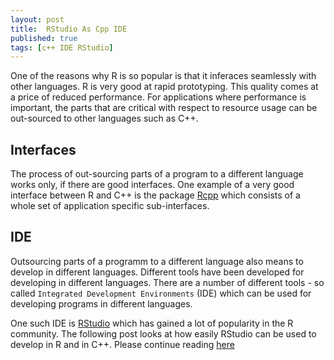 ```yaml
---
layout: post
title:  RStudio As Cpp IDE
published: true
tags: [c++ IDE RStudio]
---
```


One of the reasons why R is so popular is that it inferaces seamlessly with other languages. R is very good at rapid prototyping. This quality comes at a price of reduced performance. For applications where performance is important, the parts that are critical with respect to resource usage can be out-sourced to other languages such as C++. 

## Interfaces
The process of out-sourcing parts of a program to a different language works only, if there are good interfaces. One example of a very good interface between R and C++ is the package [Rcpp](http://www.rcpp.org/) which consists of a whole set of application specific sub-interfaces. 


## IDE
Outsourcing parts of a programm to a different language also means to develop in different languages. Different tools have been developed for developing in different languages. There are a number of different tools - so called `Integrated Development Environments` (IDE) which can be used for developing programs in different languages. 

One such IDE is [RStudio](https://www.rstudio.com/) which has gained a lot of popularity in the R community. The following post looks at how easily RStudio can be used to develop in R and in C++. 
Please continue reading [here](http://charlotte-ngs.github.io/RStudioAsCppEditor/RStudioAsCppEditorDevDoc.html)

